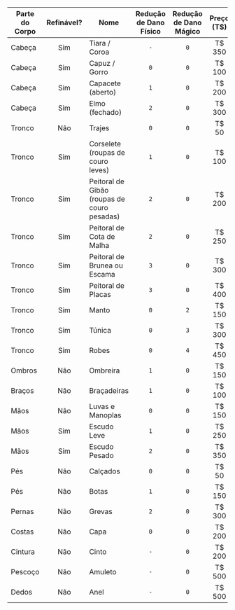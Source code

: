 | Parte do Corpo | Refinável? | Nome                                        | Redução de Dano Físico | Redução de Dano Mágico | Preço (T$) |
|----------------|:----------:|---------------------------------------------|:----------------------:|:----------------------:|:----------:|
| Cabeça         |     Sim    | Tiara / Coroa                               |           `-`          |           `0`          |   T$ 350   |
| Cabeça         |     Sim    | Capuz / Gorro                               |           `0`          |           `0`          |   T$ 100   |
| Cabeça         |     Sim    | Capacete (aberto)                           |           `1`          |           `0`          |   T$ 200   |
| Cabeça         |     Sim    | Elmo (fechado)                              |           `2`          |           `0`          |   T$ 300   |
| Tronco         |     Não    | Trajes                                      |           `0`          |           `0`          |    T$ 50   |
| Tronco         |     Sim    | Corselete (roupas de couro leves)           |           `1`          |           `0`          |   T$ 100   |
| Tronco         |     Sim    | Peitoral de Gibão (roupas de couro pesadas) |           `2`          |           `0`          |   T$ 200   |
| Tronco         |     Sim    | Peitoral de Cota de Malha                   |           `2`          |           `0`          |   T$ 250   |
| Tronco         |     Sim    | Peitoral de Brunea ou Escama                |           `3`          |           `0`          |   T$ 300   |
| Tronco         |     Sim    | Peitoral de Placas                          |           `3`          |           `0`          |   T$ 400   |
| Tronco         |     Sim    | Manto                                       |           `0`          |           `2`          |   T$ 150   |
| Tronco         |     Sim    | Túnica                                      |           `0`          |           `3`          |   T$ 300   |
| Tronco         |     Sim    | Robes                                       |           `0`          |           `4`          |   T$ 450   |
| Ombros         |     Não    | Ombreira                                    |           `1`          |           `0`          |   T$ 150   |
| Braços         |     Não    | Braçadeiras                                 |           `1`          |           `0`          |   T$ 100   |
| Mãos           |     Não    | Luvas e Manoplas                            |           `0`          |           `0`          |   T$ 150   |
| Mãos           |     Sim    | Escudo Leve                                 |           `1`          |           `0`          |   T$ 250   |
| Mãos           |     Sim    | Escudo Pesado                               |           `2`          |           `0`          |   T$ 350   |
| Pés            |     Não    | Calçados                                    |           `0`          |           `0`          |    T$ 50   |
| Pés            |     Não    | Botas                                       |           `1`          |           `0`          |   T$ 150   |
| Pernas         |     Não    | Grevas                                      |           `2`          |           `0`          |   T$ 300   |
| Costas         |     Não    | Capa                                        |           `0`          |           `0`          |   T$ 200   |
| Cintura        |     Não    | Cinto                                       |           `-`          |           `0`          |   T$ 200   |
| Pescoço        |     Não    | Amuleto                                     |           `-`          |           `0`          |   T$ 500   |
| Dedos          |     Não    | Anel                                        |           `-`          |           `0`          |   T$ 500   |
